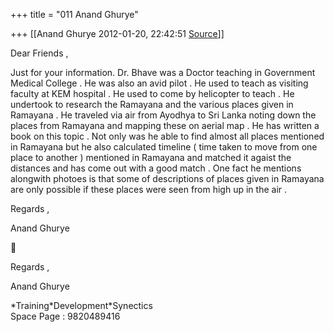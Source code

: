 +++
title = "011 Anand Ghurye"

+++
[[Anand Ghurye	2012-01-20, 22:42:51 [Source](https://groups.google.com/g/samskrita/c/KUNziKm9fDQ)]]



Dear Friends ,  
  
Just for your information. Dr. Bhave was a Doctor teaching in Government Medical College . He was also an avid pilot . He used to teach as visiting faculty at KEM hospital . He used to come by helicopter to teach . He undertook to research the Ramayana and the various places given in Ramayana . He traveled via air from Ayodhya to Sri Lanka noting down the places from Ramayana and mapping these on aerial map . He has written a book on this topic . Not only was he able to find almost all places mentioned in Ramayana but he also calculated timeline ( time taken to move from one place to another ) mentioned in Ramayana and matched it agaist the distances and has come out with a good match . One fact he mentions alongwith photoes is that some of descriptions of
places given in Ramayana are only possible if these places were seen from high up in the air .  
  
Regards ,  
  
Anand Ghurye  



Regards ,  
  
Anand Ghurye  
  
\*Training\*Development\*Synectics  
Space Page : 9820489416[](http://www.google.co.in/#sclient=psy-ab&hl=en&source=hp&q=Anand+Ghurye+help&pbx=1&oq=Anand+Ghurye+help&aq=f&aqi=&aql=&gs_sm=e&gs_upl=15453l16259l1l17387l5l5l0l0l0l0l664l1948l3-1.2.1l4l0&bav=on.2,or.r_gc.r_pw)  
  

